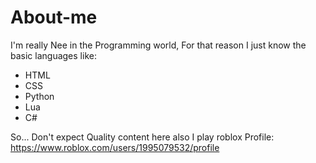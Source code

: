 # About-me
I'm really Nee in the Programming world, For that reason
I just know the basic languages like:

- HTML
- CSS
- Python
- Lua
- C#

So... Don't expect Quality content here also
I play roblox
Profile: https://www.roblox.com/users/1995079532/profile

